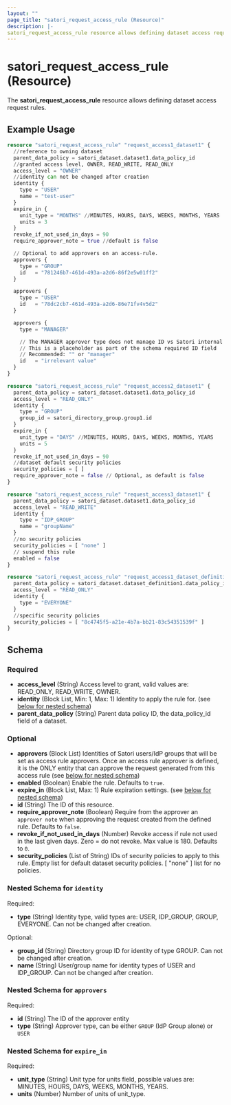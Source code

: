 ```yaml
---
layout: ""
page_title: "satori_request_access_rule (Resource)"
description: |-
satori_request_access_rule resource allows defining dataset access request rules.
---
```


# satori_request_access_rule (Resource)

The **satori_request_access_rule** resource allows defining dataset access request rules.

## Example Usage

```terraform
resource "satori_request_access_rule" "request_access1_dataset1" {
  //reference to owning dataset
  parent_data_policy = satori_dataset.dataset1.data_policy_id
  //granted access level, OWNER, READ_WRITE, READ_ONLY
  access_level = "OWNER"
  //identity can not be changed after creation
  identity {
    type = "USER"
    name = "test-user"
  }
  expire_in {
    unit_type = "MONTHS" //MINUTES, HOURS, DAYS, WEEKS, MONTHS, YEARS
    units = 3
  }
  revoke_if_not_used_in_days = 90
  require_approver_note = true //default is false

  // Optional to add approvers on an access-rule.
  approvers {
    type = "GROUP"
    id   = "781246b7-461d-493a-a2d6-86f2e5w01ff2"
  }

  approvers {
    type = "USER"
    id   = "78dc2cb7-461d-493a-a2d6-86e71fv4v5d2"
  }

  approvers {
    type = "MANAGER"

    // The MANAGER approver type does not manage ID vs Satori internal ID
    // This is a placeholder as part of the schema required ID field
    // Recommended: "" or "manager"
    id   = "irrelevant value"
  }
}

resource "satori_request_access_rule" "request_access2_dataset1" {
  parent_data_policy = satori_dataset.dataset1.data_policy_id
  access_level = "READ_ONLY"
  identity {
    type = "GROUP"
    group_id = satori_directory_group.group1.id
  }
  expire_in {
    unit_type = "DAYS" //MINUTES, HOURS, DAYS, WEEKS, MONTHS, YEARS
    units = 5
  }
  revoke_if_not_used_in_days = 90
  //dataset default security policies
  security_policies = [ ]
  require_approver_note = false // Optional, as default is false
}

resource "satori_request_access_rule" "request_access3_dataset1" {
  parent_data_policy = satori_dataset.dataset1.data_policy_id
  access_level = "READ_WRITE"
  identity {
    type = "IDP_GROUP"
    name = "groupName"
  }
  //no security policies
  security_policies = [ "none" ]
  // suspend this rule
  enabled = false
}

resource "satori_request_access_rule" "request_access1_dataset_definition1" {
  parent_data_policy = satori_dataset.dataset_definition1.data_policy_id
  access_level = "READ_ONLY"
  identity {
    type = "EVERYONE"
  }
  //specific security policies
  security_policies = [ "8c4745f5-a21e-4b7a-bb21-83c54351539f" ]
}
```

<!-- schema generated by tfplugindocs -->
## Schema

### Required

- **access_level** (String) Access level to grant, valid values are: READ_ONLY, READ_WRITE, OWNER.
- **identity** (Block List, Min: 1, Max: 1) Identity to apply the rule for. (see [below for nested schema](#nestedblock--identity))
- **parent_data_policy** (String) Parent data policy ID, the data_policy_id field of a dataset.

### Optional

- **approvers** (Block List) Identities of Satori users/IdP groups that will be set as access rule approvers. Once an access rule approver is defined, it is the ONLY entity that can approve the request generated from this access rule (see [below for nested schema](#nestedblock--approvers))
- **enabled** (Boolean) Enable the rule. Defaults to `true`.
- **expire_in** (Block List, Max: 1) Rule expiration settings. (see [below for nested schema](#nestedblock--expire_in))
- **id** (String) The ID of this resource.
- **require_approver_note** (Boolean) Require from the approver an `approver note` when approving the request created from the defined rule. Defaults to `false`.
- **revoke_if_not_used_in_days** (Number) Revoke access if rule not used in the last given days. Zero = do not revoke. Max value is 180. Defaults to `0`.
- **security_policies** (List of String) IDs of security policies to apply to this rule. Empty list for default dataset security policies. [ "none" ] list for no policies.

<a id="nestedblock--identity"></a>
### Nested Schema for `identity`

Required:

- **type** (String) Identity type, valid types are: USER, IDP_GROUP, GROUP, EVERYONE.
Can not be changed after creation.

Optional:

- **group_id** (String) Directory group ID for identity of type GROUP.
Can not be changed after creation.
- **name** (String) User/group name for identity types of USER and IDP_GROUP.
Can not be changed after creation.


<a id="nestedblock--approvers"></a>
### Nested Schema for `approvers`

Required:

- **id** (String) The ID of the approver entity
- **type** (String) Approver type, can be either `GROUP` (IdP Group alone) or `USER`


<a id="nestedblock--expire_in"></a>
### Nested Schema for `expire_in`

Required:

- **unit_type** (String) Unit type for units field, possible values are: MINUTES, HOURS, DAYS, WEEKS, MONTHS, YEARS.
- **units** (Number) Number of units of unit_type.